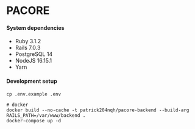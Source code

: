 # PACORE

#### System dependencies
- Ruby 3.1.2
- Rails 7.0.3
- PostgreSQL 14
- NodeJS 16.15.1
- Yarn

#### Development setup
```
cp .env.example .env

# docker
docker build --no-cache -t patrick204nqh/pacore-backend --build-arg RAILS_PATH=/var/www/backend .
docker-compose up -d
```
